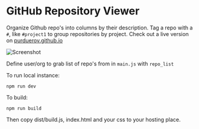 # GitHub Repository Viewer
Organize Github repo's into columns by their description. Tag a repo with a `#`,
like `#project1` to group repositories by project. Check out a live version on
[purduerov.github.io](https://purduerov.github.io)

![Screenshot](https://cloud.githubusercontent.com/assets/5728602/18619435/3849f09e-7dca-11e6-86d6-1da4156955f0.png)

Define user/org to grab list of repo's from in `main.js` with `repo_list`

To run local instance:
```
npm run dev
```

To build:
```
npm run build
```
Then copy dist/build.js, index.html and your css to your hosting place.
